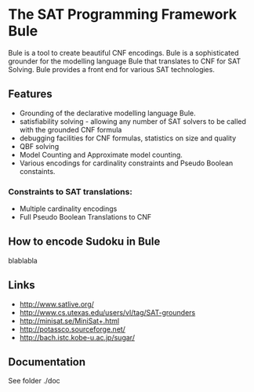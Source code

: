 The SAT Programming Framework Bule
=================================

Bule is a tool to create beautiful CNF encodings.
Bule is a sophisticated grounder for the modelling language Bule that translates to CNF for SAT Solving. 
Bule provides a front end for various SAT technologies. 


Features
--------

* Grounding of the declarative modelling language Bule. 
* satisfiability solving - allowing any number of SAT solvers to be called with the grounded CNF formula
* debugging facilities for CNF formulas, statistics on size and quality 
* QBF solving
* Model Counting and Approximate model counting. 
* Various encodings for cardinality constraints and Pseudo Boolean constaints. 

### Constraints to SAT translations: 

* Multiple cardinality encodings
* Full Pseudo Boolean Translations to CNF

How to encode Sudoku in Bule
----

blablabla




Links
-----

* http://www.satlive.org/ 
* http://www.cs.utexas.edu/users/vl/tag/SAT-grounders
* http://minisat.se/MiniSat+.html
* http://potassco.sourceforge.net/
* http://bach.istc.kobe-u.ac.jp/sugar/

Documentation
-------------

See folder ./doc

